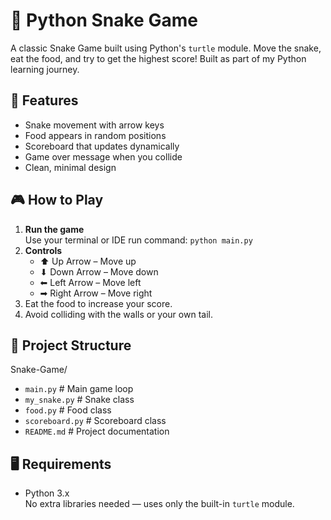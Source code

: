 # 🐍 Python Snake Game
A classic Snake Game built using Python's `turtle` module. Move the snake, eat the food, and try to get the highest score! Built as part of my Python learning journey.

## 📌 Features
- Snake movement with arrow keys
- Food appears in random positions
- Scoreboard that updates dynamically
- Game over message when you collide
- Clean, minimal design

## 🎮 How to Play
1. **Run the game**  
   Use your terminal or IDE run command: `python main.py`
2. **Controls**
   - ⬆ Up Arrow – Move up  
   - ⬇ Down Arrow – Move down  
   - ⬅ Left Arrow – Move left  
   - ➡ Right Arrow – Move right  
3. Eat the food to increase your score.  
4. Avoid colliding with the walls or your own tail.

## 📂 Project Structure
Snake-Game/  
- `main.py`           # Main game loop  
- `my_snake.py`       # Snake class  
- `food.py`           # Food class  
- `scoreboard.py`     # Scoreboard class  
- `README.md`         # Project documentation  

## 🖥 Requirements
- Python 3.x  
No extra libraries needed — uses only the built-in `turtle` module.


